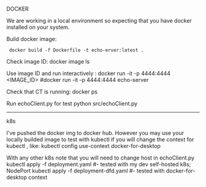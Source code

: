 DOCKER

We are working in a local environment so expecting that you have docker installed on your system.


Build docker image:

`
 docker build -f Dockerfile -t echo-erver:latest .`

Check image ID:
    docker image ls

Use image ID and run interactively : 
    docker run -it -p 4444:4444 <IMAGE_ID>
    #docker run -it -p 4444:4444 echo-server

Check that CT is running:
    docker ps

Run echoClient.py for test
    python src/echoClient.py



-----------
k8s

I've pushed the docker img to docker hub. However you may use your locally builded image to test with kubectl if you will change the context for kubectl  , like: 
    kubectl config use-context docker-for-desktop

With any other k8s note that you will need to change host in echoClient.py
    kubectl apply -f deployment.yaml #- tested with my dev self-hosted k8s; NodePort
    kubectl apply -f deployment-dfd.yaml #- tested with docker-for-desktop context






